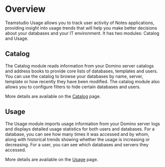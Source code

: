 # Overview
Teamstudio Usage allows you to track user activity of Notes applications, providing insight into usage trends that will help you make better decisions about your databases and your IT environment. It has two modules: Catalog and Usage.

## Catalog

The Catalog module reads information from your Domino server catalogs and address books to provide core lists of databases, templates and users. You can use the catalog to browse your databases by name, server, template or how recently they have been modified. The catalog module also allows you to configure filters to hide certain databases and users.

More details are available on the [Catalog](catalog.md) page.

## Usage

The Usage module imports usage information from your Domino server logs and displays detailed usage statistics for both users and databases. For a database, you can see how many times it was accessed and by whom, along with historical trends showing whether the usage is increasing or decreasing. For a user, you can see which databases and servers they accessed.

More details are available on the [Usage](usage.md) page.

